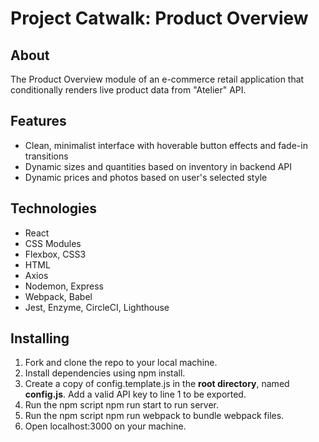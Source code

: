 # Project Catwalk: Product Overview

## About
The Product Overview module of an e-commerce retail application that conditionally renders live product data from "Atelier" API.

## Features
- Clean, minimalist interface with hoverable button effects and fade-in transitions
- Dynamic sizes and quantities based on inventory in backend API
- Dynamic prices and photos based on user's selected style

## Technologies
- React
- CSS Modules
- Flexbox, CSS3
- HTML
- Axios
- Nodemon, Express
- Webpack, Babel
- Jest, Enzyme, CircleCI, Lighthouse

## Installing
1. Fork and clone the repo to your local machine.
2. Install dependencies using npm install.
3. Create a copy of config.template.js in the **root directory**, named **config.js**. Add a valid API key to line 1 to be exported.
4. Run the npm script npm run start to run server.
5. Run the npm script npm run webpack to bundle webpack files.
6. Open localhost:3000 on your machine.